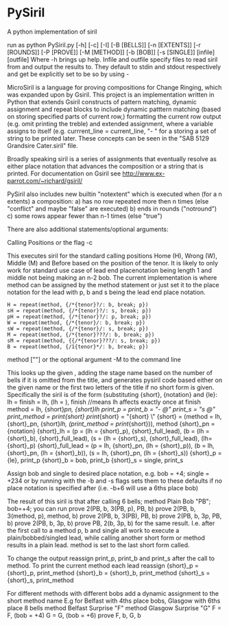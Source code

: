 # PySiril
A python implementation of siril

run as python PySiril.py [-h] [-c] [-I] [-B [BELLS]] [-n [EXTENTS]] [-r [ROUNDS]]
                  [-P [PROVE]] [-M [METHOD]] [-b [BOB]] [-s [SINGLE]]
                  [infile] [outfile]
Where -h brings up help. Infile and outfile specify files to read siril from and output the results to. They default to stdin and stdout respectively and get be explicitly set to be so by using -

MicroSiril is a language for proving compositions for Change Ringing, which was expanded upon by Gsiril. This project is an implementation written in Python that extends Gsiril constructs of pattern matching, dynamic assignment and repeat blocks to include dynamic patttern matching (based on storing specified parts of current row,) formatting the current row output (e.g. omit printing the treble) and extended assignment, where a variable assigns to itself (e.g. currrent_line = current_line, "- \" for a storing a set of string to be printed later. These concepts can be seen in the "SAB 5129 Grandsire Cater.siril" file.

Broadly speaking siril is a series of assignments that eventually resolve as either place notation that advances the composition or a string that is printed. For documentation on Gsiril see http://www.ex-parrot.com/~richard/gsiril/

PySiril also includes new builtin "notextent" which is executed when (for a n extents) a composition:
a) has no row repeated more then n times (else "conflict" and maybe "false" are executed)
b) ends in rounds ("notround")
c) some rows appear fewer than n-1 times (else "true") 

There are also additional statements/optional arguments:

Calling Positions
or the flag -c

This executes siril for the standard calling positions Home (H), Wrong (W), Middle (M) and Before based on the position of the tenor. It is likely to only work for standard use case of lead end placenotation being length 1 and middle not being making an n-2 bob.
The current implementation is where method can be assigned by the method statement or just set it to the place notation for the lead with p, b and s being the lead end place notation.

    H = repeat(method, {/*{tenor}?/: b, break; p})
    sH = repeat(method, {/*{tenor}?/: s, break; p})
    pH = repeat(method, {/*{tenor}?/: p, break; p})
    W = repeat(method, {/*{tenor}/: b, break; p})
    sW = repeat(method, {/*{tenor}/: s, break; p})
    M = repeat(method, {/*{tenor}???/: b, break; p})
    sM = repeat(method, {{/*{tenor}???/: s, break; p})
    B = repeat(method, {/1{tenor}*/: b, break; p})

method <Method Title> ["<short>"]
or the optional argument -M <Method Title> to the command line

This looks up the given <method title>, adding the stage name based on the number of bells if it is omitted from the title, and generates pysiril code based either on the given <short> name or the first two letters of the title if no short form is given. Specifically the siril is of the form (substituting {short}, {notation} and {le}:
                lh =
                finish = lh, (lh = ), finish //means lh affects exactly once at finish
                method = lh, {short}_pn, {short}_lh
                print_p =
                print_b = "- @"
                print_s = "s @"
                print_method = print_{short}
                print_{short} = "{short} \\"
                {short} = (method = lh, {short}_pn, {short}_lh, (print_method = print_{short})), method
                {short}_pn = {notation}
                {short}_lh = (p = (lh = {short}_p), {short}_full_lead), (b = (lh = {short}_b), {short}_full_lead),
                             (s = (lh = {short}_s), {short}_full_lead), (lh={short}_p)
                {short}_full_lead = (p = lh, {short}_pn, (lh = {short}_p)), (b = lh, {short}_pn, (lh = {short}_b)),
                                    (s = lh, {short}_pn, (lh = {short}_s))
                {short}_p = {le}, print_p
                {short}_b = bob, print_b
                {short}_s = single, print_s
                

Assign bob and single to desired place notation, e.g. bob = +4; single = +234 or by running with the -b and -s flags sets them to these defaults if no place notation is specified after (i.e. -b+6 will use a 6ths place bob)

The result of this siril is that after calling 6 bells; method Plain Bob "PB"; bob=+4; you can run
prove 2(PB, b, 3(PB, p), PB, b)
prove 2(PB, b, 3(method, p), method, b)
prove 2(PB, b, 3(PB), PB, b)
prove 2(PB, b, 3p, PB, b)
prove 2(PB, b, 3p, b)
prove PB, 2(b, 3p, b)
for the same result. I.e. after the first call to a method p, b and single all work to execute a plain/bobbed/singled lead, while calling another short form or method results in a plain lead. method is set to the last short form called.

To change the output reassign print_p, print_b and print_s after the call to method.
To print the current method each lead reassign
{short}_p = {short}_p, print_method
{short}_b = {short}_b, print_method
{short}_s = {short}_s, print_method

For different methods with different bobs add a dynamic assignment to the short method name
E.g for Belfast with 4ths place bobs, Glasgow with 6ths place
8 bells
method Belfast Surprise "F" 
method Glasgow Surprise "G"
F = F, (bob = +4) 
G = G, (bob = +6)
prove F, b, G, b
